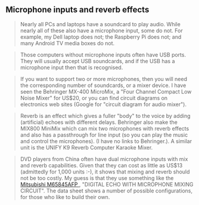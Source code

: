 
##  Microphone inputs and reverb effects 


> Nearly all PCs and laptops have a soundcard to play audio. While nearly all
      of these also have a microphone input, some do not. For example, my Dell laptop
      does not; the Raspberry Pi does not; and many Android TV media boxes do not.


> Those computers without microphone inputs often have USB ports. They will usually
      accept USB soundcards, and if the USB has a microphone input then that is recognised.


> If you want to support two or more microphones, then you will need the corresponding
      number of soundcards, or a mixer device. I have seen the Behringer 
       MX-400 MicroMix, a  "Four Channel Compact Low Noise Mixer" for US$20,
      or you can find circuit diagrams on electronics web sites (Google for 
      "circuit diagram for audio mixer").


> Reverb is an effect which gives a fuller "body" to the voice by adding
      (artificial) echoes with different delays. Behringer also make the 
      MIX800 MiniMix which can mix two microphones with reverb effects and
      also has a passthrough for line input (so you can play the music and control
      the microphones). (I have no links to Behringer.).
      A similar unit is the UNIFY K9 Reverb Computer Karaoke Mixer.


> 


> DVD players from China often have dual microphone inputs with mix and reverb
      capabilities. Given that they can cost as little as US$13 (admittedly for 1,000
      units :-), it shows that mixing and reverb should not be too costly.
      My guess is that they use something like the [
	Mitsubishi M65845AFP
      ](http://www.datasheetcatalog.org/datasheet/MitsubishiElectricCorporation/mXuuvys.pdf) , "DIGITAL ECHO WITH MICROPHONE MIXING CIRCUIT".
      The data sheet shows a number of possible configurations, for those who like to
      build their own.
